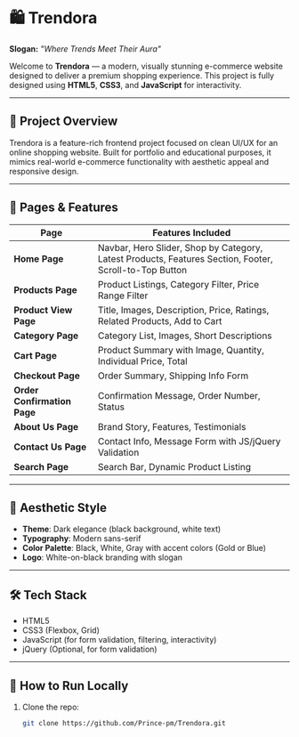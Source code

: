 # 🛍️ Trendora

**Slogan:** _"Where Trends Meet Their Aura"_

Welcome to **Trendora** — a modern, visually stunning e-commerce website designed to deliver a premium shopping experience. This project is fully designed using **HTML5**, **CSS3**, and **JavaScript** for interactivity.

---

## 🎯 Project Overview

Trendora is a feature-rich frontend project focused on clean UI/UX for an online shopping website. Built for portfolio and educational purposes, it mimics real-world e-commerce functionality with aesthetic appeal and responsive design.

---

## 📁 Pages & Features

| Page                        | Features Included                                                                                                                                     |
|----------------------------|--------------------------------------------------------------------------------------------------------------------------------------------------------|
| **Home Page**              | Navbar, Hero Slider, Shop by Category, Latest Products, Features Section, Footer, Scroll-to-Top Button                                                |
| **Products Page**          | Product Listings, Category Filter, Price Range Filter                                                                                                  |
| **Product View Page**      | Title, Images, Description, Price, Ratings, Related Products, Add to Cart                                                                              |
| **Category Page**          | Category List, Images, Short Descriptions                                                                                                              |
| **Cart Page**              | Product Summary with Image, Quantity, Individual Price, Total                                                                                          |
| **Checkout Page**          | Order Summary, Shipping Info Form                                                                                                                      |
| **Order Confirmation Page**| Confirmation Message, Order Number, Status                                                                                                              |
| **About Us Page**          | Brand Story, Features, Testimonials                                                                                                                     |
| **Contact Us Page**        | Contact Info, Message Form with JS/jQuery Validation                                                                                                    |
| **Search Page**            | Search Bar, Dynamic Product Listing                                                                                                                     |

---

## 🎨 Aesthetic Style

- **Theme**: Dark elegance (black background, white text)
- **Typography**: Modern sans-serif
- **Color Palette**: Black, White, Gray with accent colors (Gold or Blue)
- **Logo**: White-on-black branding with slogan

---

## 🛠️ Tech Stack

- HTML5
- CSS3 (Flexbox, Grid)
- JavaScript (for form validation, filtering, interactivity)
- jQuery (Optional, for form validation)

---

## 🧾 How to Run Locally

1. Clone the repo:
   ```bash
   git clone https://github.com/Prince-pm/Trendora.git
